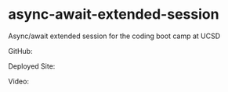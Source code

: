 # async-await-extended-session
Async/await extended session for the coding boot camp at UCSD

GitHub: 

Deployed Site: 

Video: 